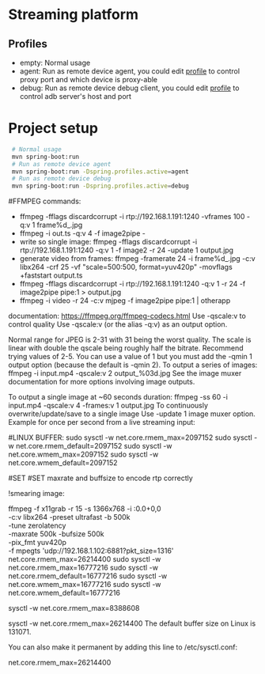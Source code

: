 # Streaming platform

## Profiles

* empty: Normal usage
* agent: Run as remote device agent, you could edit [profile](./src/main/resources/application-agent.yml) to control proxy port and which device is proxy-able
* debug: Run as remote device debug client, you could edit [profile](./src/main/resources/application-debug.yml) to control adb server's host and port

# Project setup
```bash
 # Normal usage
 mvn spring-boot:run
 # Run as remote device agent
 mvn spring-boot:run -Dspring.profiles.active=agent
 # Run as remote device debug
 mvn spring-boot:run -Dspring.profiles.active=debug
```


#FFMPEG commands:
- ffmpeg -fflags discardcorrupt -i rtp://192.168.1.191:1240 -vframes 100 -q:v 1 frame%d_.jpg
- ffmpeg -i out.ts -q:v 4 -f image2pipe -
- write so single image: ffmpeg -fflags discardcorrupt -i rtp://192.168.1.191:1240  -q:v 1 -f image2 -r 24 -update 1 output.jpg
- generate video from frames: ffmpeg -framerate 24 -i frame%d_.jpg -c:v libx264 -crf 25 -vf "scale=500:500, format=yuv420p" -movflags +faststart output.ts
- ffmpeg -fflags discardcorrupt -i rtp://192.168.1.191:1240 -q:v 1 -r 24  -f image2pipe pipe:1 > output.jpg
- ffmpeg -i video -r 24 -c:v mjpeg -f image2pipe pipe:1 | otherapp



documentation: https://ffmpeg.org/ffmpeg-codecs.html
Use -qscale:v to control quality
Use -qscale:v (or the alias -q:v) as an output option.

Normal range for JPEG is 2-31 with 31 being the worst quality.
The scale is linear with double the qscale being roughly half the bitrate.
Recommend trying values of 2-5.
You can use a value of 1 but you must add the -qmin 1 output option (because the default is -qmin 2).
To output a series of images:
ffmpeg -i input.mp4 -qscale:v 2 output_%03d.jpg
See the image muxer documentation for more options involving image outputs.

To output a single image at ~60 seconds duration:
ffmpeg -ss 60 -i input.mp4 -qscale:v 4 -frames:v 1 output.jpg
To continuously overwrite/update/save to a single image
Use -update 1 image muxer option. Example for once per second from a live streaming input:

#LINUX BUFFER:
sudo sysctl -w net.core.rmem_max=2097152
sudo sysctl -w net.core.rmem_default=2097152
sudo sysctl -w net.core.wmem_max=2097152
sudo sysctl -w net.core.wmem_default=2097152

#SET 
#SET maxrate and buffsize to encode rtp correctly

!smearing image:

ffmpeg -f x11grab -r 15 -s 1366x768 -i :0.0+0,0 \
-c:v libx264 -preset ultrafast -b 500k \
-tune zerolatency \
-maxrate 500k -bufsize 500k \
-pix_fmt yuv420p \
-f mpegts 'udp://192.168.1.102:6881?pkt_size=1316'
net.core.rmem_max=26214400
sudo sysctl -w net.core.rmem_max=16777216
sudo sysctl -w net.core.rmem_default=16777216
sudo sysctl -w net.core.wmem_max=16777216
sudo sysctl -w net.core.wmem_default=16777216


sysctl -w net.core.rmem_max=8388608

sysctl -w net.core.rmem_max=26214400
The default buffer size on Linux is 131071.

You can also make it permanent by adding this line to /etc/sysctl.conf:

net.core.rmem_max=26214400

